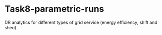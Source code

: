 # Task8-parametric-runs
DR analytics for different types of grid service (energy efficiency, shift and shed)
